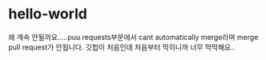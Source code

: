 # hello-world
왜 계속 안될까요.....puu requests부분에서 cant automatically merge라며 merge pull request가 안됩니다. 깃헙이 처음인데 처음부터 막히니까 너무 막막해요..
